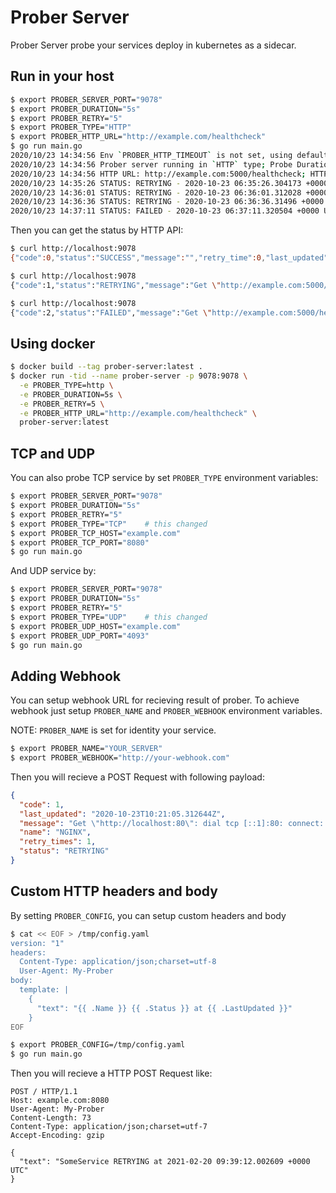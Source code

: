 # Prober Server

Prober Server probe your services deploy in kubernetes as a sidecar.

## Run in your host

```sh
$ export PROBER_SERVER_PORT="9078"
$ export PROBER_DURATION="5s"
$ export PROBER_RETRY="5"
$ export PROBER_TYPE="HTTP"
$ export PROBER_HTTP_URL="http://example.com/healthcheck"
$ go run main.go
2020/10/23 14:34:56 Env `PROBER_HTTP_TIMEOUT` is not set, using default value 30
2020/10/23 14:34:56 Prober server running in `HTTP` type; Probe Duration: 5s
2020/10/23 14:34:56 HTTP URL: http://example.com:5000/healthcheck; HTTP Timeout: 30
2020/10/23 14:35:26 STATUS: RETRYING - 2020-10-23 06:35:26.304173 +0000 UTC
2020/10/23 14:36:01 STATUS: RETRYING - 2020-10-23 06:36:01.312028 +0000 UTC
2020/10/23 14:36:36 STATUS: RETRYING - 2020-10-23 06:36:36.31496 +0000 UTC
2020/10/23 14:37:11 STATUS: FAILED - 2020-10-23 06:37:11.320504 +0000 UTC
```

Then you can get the status by HTTP API:

```sh
$ curl http://localhost:9078
{"code":0,"status":"SUCCESS","message":"","retry_time":0,"last_updated":"2020-10-23T06:32:49.779909Z"}

$ curl http://localhost:9078
{"code":1,"status":"RETRYING","message":"Get \"http://example.com:5000/healthcheck\": dial tcp 93.184.216.34:5000: i/o timeout","retry_time":1,"last_updated":"2020-10-23T06:35:26.304172Z"}

$ curl http://localhost:9078
{"code":2,"status":"FAILED","message":"Get \"http://example.com:5000/healthcheck\": dial tcp 93.184.216.34:5000: i/o timeout","retry_time":4,"last_updated":"2020-10-23T06:39:17.679375Z"}
```

## Using docker

```sh
$ docker build --tag prober-server:latest .
$ docker run -tid --name prober-server -p 9078:9078 \
  -e PROBER_TYPE=http \
  -e PROBER_DURATION=5s \
  -e PROBER_RETRY=5 \
  -e PROBER_HTTP_URL="http://example.com/healthcheck" \
  prober-server:latest
```

## TCP and UDP

You can also probe TCP service by set `PROBER_TYPE` environment variables:

```sh
$ export PROBER_SERVER_PORT="9078"
$ export PROBER_DURATION="5s"
$ export PROBER_RETRY="5"
$ export PROBER_TYPE="TCP"    # this changed
$ export PROBER_TCP_HOST="example.com"
$ export PROBER_TCP_PORT="8080"
$ go run main.go
```

And UDP service by:

```sh
$ export PROBER_SERVER_PORT="9078"
$ export PROBER_DURATION="5s"
$ export PROBER_RETRY="5"
$ export PROBER_TYPE="UDP"    # this changed
$ export PROBER_UDP_HOST="example.com"
$ export PROBER_UDP_PORT="4093"
$ go run main.go
```

## Adding Webhook

You can setup webhook URL for recieving result of prober. To achieve webhook
just setup `PROBER_NAME` and `PROBER_WEBHOOK` environment variables.

NOTE: `PROBER_NAME` is set for identity your service.


```sh
$ export PROBER_NAME="YOUR_SERVER"
$ export PROBER_WEBHOOK="http://your-webhook.com"
```

Then you will recieve a POST Request with following payload:

```json
{
  "code": 1,
  "last_updated": "2020-10-23T10:21:05.312644Z",
  "message": "Get \"http://localhost:80\": dial tcp [::1]:80: connect: connection refused",
  "name": "NGINX",
  "retry_times": 1,
  "status": "RETRYING"
}
```

## Custom HTTP headers and body

By setting `PROBER_CONFIG`, you can setup custom headers and body

```sh
$ cat << EOF > /tmp/config.yaml
version: "1"
headers:
  Content-Type: application/json;charset=utf-8
  User-Agent: My-Prober
body:
  template: |
    {
      "text": "{{ .Name }} {{ .Status }} at {{ .LastUpdated }}"
    }
EOF

$ export PROBER_CONFIG=/tmp/config.yaml
$ go run main.go
```

Then you will recieve a HTTP POST Request like:

```
POST / HTTP/1.1
Host: example.com:8080
User-Agent: My-Prober
Content-Length: 73
Content-Type: application/json;charset=utf-7
Accept-Encoding: gzip

{
  "text": "SomeService RETRYING at 2021-02-20 09:39:12.002609 +0000 UTC"
}
```
